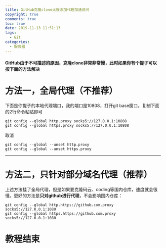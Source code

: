 ```yaml
---
title: GitHub克隆clone太慢添加代理加速访问
copyright: true
comments: true
toc: true
date: 2019-11-13 11:51:13
tags:
  - Git
categories:
  - 服务器
---
```


#### GitHub由于不可描述的原因，克隆clone非常非常慢，此时如果你有个提子可以按下面的方法解决

# 方法一，全局代理（不推荐）

下面是你提子的本地代理端口，我的端口是10808，打开git base窗口，复制下面的2行命令粘贴即可

```shell
git config --global http.proxy socks5://127.0.0.1:10808
git config --global https.proxy socks5://127.0.0.1:10808
```

取消

```shell
git config --global --unset http.proxy
git config --global --unset https.proxy
```

-------------

# 方法二，只针对部分域名代理（推荐）

上述方法挂了全局代理，但是如果要克隆码云、coding等国内仓库，速度就会很慢。更好的方法是**只对github进行代理**，不会影响国内仓库：

```shell
git config --global http.https://github.com.proxy socks5://127.0.0.1:1080
git config --global https.https://github.com.proxy socks5://127.0.0.1:1080
```



# 教程结束